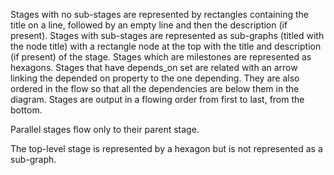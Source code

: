 Stages with no sub-stages are represented by rectangles containing the title on a line, followed by an empty line and then the description (if present).
Stages with sub-stages are represented as sub-graphs (titled with the node title) with a rectangle node at the top with the title and description (if present) of the stage.
Stages which are milestones are represented as hexagons.
Stages that have depends_on set are related with an arrow linking the depended on property to the one depending. They are also ordered in the flow so that all the dependencies are below them in the diagram.
Stages are output in a flowing order from first to last, from the bottom.

Parallel stages flow only to their parent stage.

The top-level stage is represented by a hexagon but is not represented as a sub-graph.
